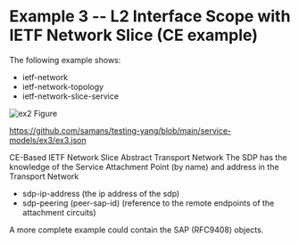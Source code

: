 # Example 3 -- L2 Interface Scope with IETF Network Slice (CE example)
The following example shows:

- ietf-network
- ietf-network-topology
- ietf-network-slice-service

![ex2 Figure](https://github.com/samans/testing-yang/blob/main/service-models/ex3/ex3-diagram1.svg)

https://github.com/samans/testing-yang/blob/main/service-models/ex3/ex3.json

CE-Based IETF Network Slice
Abstract Transport Network
The SDP has the knowledge of the Service Attachment Point (by name) and address in the Transport Network
- sdp-ip-address (the ip address of the sdp)
- sdp-peering (peer-sap-id) (reference to the remote endpoints of the attachment circuits)

A more complete example could contain the SAP (RFC9408) objects.
